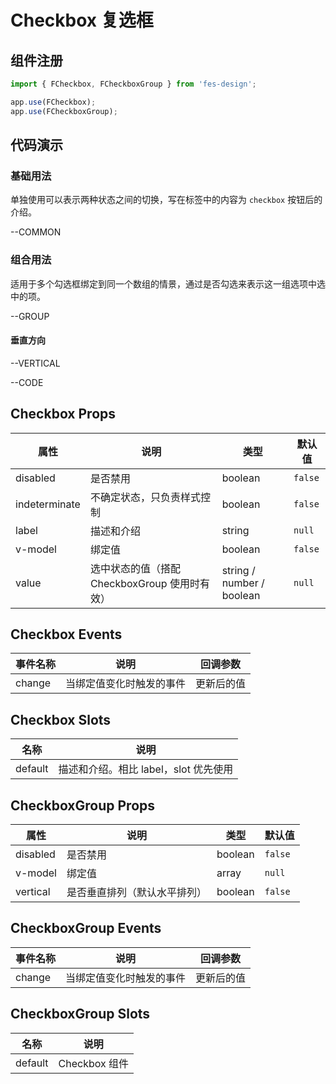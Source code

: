 # Checkbox 复选框

## 组件注册

```js
import { FCheckbox, FCheckboxGroup } from 'fes-design';

app.use(FCheckbox);
app.use(FCheckboxGroup);
```

## 代码演示

### 基础用法

单独使用可以表示两种状态之间的切换，写在标签中的内容为 `checkbox` 按钮后的介绍。

--COMMON

### 组合用法

适用于多个勾选框绑定到同一个数组的情景，通过是否勾选来表示这一组选项中选中的项。

--GROUP

#### 垂直方向

--VERTICAL

--CODE



## Checkbox Props

| 属性          | 说明                                          | 类型                      | 默认值  |
| ------------- | --------------------------------------------- | ------------------------- | ------- |
| disabled      | 是否禁用                                      | boolean                   | `false` |
| indeterminate | 不确定状态，只负责样式控制                    | boolean                   | `false` |
| label         | 描述和介绍                                    | string                    | `null`  |
| v-model       | 绑定值                                        | boolean                   | `false` |
| value         | 选中状态的值（搭配 CheckboxGroup 使用时有效） | string / number / boolean | `null`  |

## Checkbox Events

| 事件名称 | 说明                     | 回调参数   |
| -------- | ------------------------ | ---------- |
| change   | 当绑定值变化时触发的事件 | 更新后的值 |

## Checkbox Slots

| 名称    | 说明                                  |
| ------- | ------------------------------------- |
| default | 描述和介绍。相比 label，slot 优先使用 |

## CheckboxGroup Props

| 属性     | 说明                         | 类型    | 默认值  |
| -------- | ---------------------------- | ------- | ------- |
| disabled | 是否禁用                     | boolean | `false` |
| v-model  | 绑定值                       | array   | `null`  |
| vertical | 是否垂直排列（默认水平排列） | boolean | `false` |

## CheckboxGroup Events

| 事件名称 | 说明                     | 回调参数   |
| -------- | ------------------------ | ---------- |
| change   | 当绑定值变化时触发的事件 | 更新后的值 |

## CheckboxGroup Slots

| 名称    | 说明          |
| ------- | ------------- |
| default | Checkbox 组件 |
